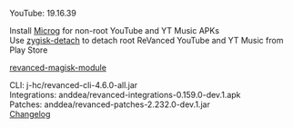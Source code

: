 YouTube: 19.16.39  

Install [Microg](https://github.com/ReVanced/GmsCore/releases) for non-root YouTube and YT Music APKs  
Use [zygisk-detach](https://github.com/j-hc/zygisk-detach) to detach root ReVanced YouTube and YT Music from Play Store  

[revanced-magisk-module](https://github.com/j-hc/revanced-magisk-module)
  
CLI: j-hc/revanced-cli-4.6.0-all.jar  
Integrations: anddea/revanced-integrations-0.159.0-dev.1.apk  
Patches: anddea/revanced-patches-2.232.0-dev.1.jar  
[Changelog](https://github.com/anddea/revanced-patches/releases/tag/v2.232.0-dev.1)  
